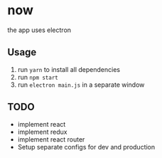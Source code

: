 # now

the app uses electron

## Usage

1. run `yarn` to install all dependencies
2. run `npm start`
3. run `electron main.js` in a separate window



## TODO
- implement react
- implement redux
- implement react router
- Setup separate configs for dev and production
